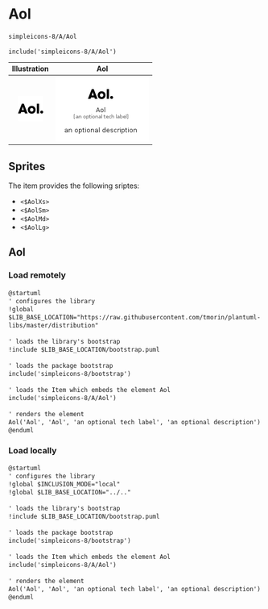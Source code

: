 # Aol


```text
simpleicons-8/A/Aol
```

```text
include('simpleicons-8/A/Aol')
```



| Illustration | Aol |
| :---: | :---: |
| ![illustration for Illustration](../../simpleicons-8/A/Aol.png) | ![illustration for Aol](../../simpleicons-8/A/Aol.Local.png) |



## Sprites
The item provides the following sriptes:

- `<$AolXs>`
- `<$AolSm>`
- `<$AolMd>`
- `<$AolLg>`





## Aol

### Load remotely
```plantuml
@startuml
' configures the library
!global $LIB_BASE_LOCATION="https://raw.githubusercontent.com/tmorin/plantuml-libs/master/distribution"

' loads the library's bootstrap
!include $LIB_BASE_LOCATION/bootstrap.puml

' loads the package bootstrap
include('simpleicons-8/bootstrap')

' loads the Item which embeds the element Aol
include('simpleicons-8/A/Aol')

' renders the element
Aol('Aol', 'Aol', 'an optional tech label', 'an optional description')
@enduml
```

### Load locally
```plantuml
@startuml
' configures the library
!global $INCLUSION_MODE="local"
!global $LIB_BASE_LOCATION="../.."

' loads the library's bootstrap
!include $LIB_BASE_LOCATION/bootstrap.puml

' loads the package bootstrap
include('simpleicons-8/bootstrap')

' loads the Item which embeds the element Aol
include('simpleicons-8/A/Aol')

' renders the element
Aol('Aol', 'Aol', 'an optional tech label', 'an optional description')
@enduml
```

